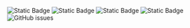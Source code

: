![Static Badge](https://img.shields.io/badge/blacklists-60-000000) ![Static Badge](https://img.shields.io/badge/blacklisted-2986097-cc0000) ![Static Badge](https://img.shields.io/badge/whitelisted-2244-00CC00) ![Static Badge](https://img.shields.io/badge/streaming_blacklist-28107-000000) ![GitHub issues](https://img.shields.io/github/issues/fabriziosalmi/blacklists)
